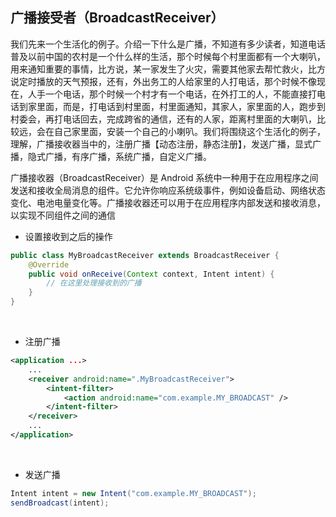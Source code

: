 ## 广播接受者（BroadcastReceiver）

我们先来一个生活化的例子。介绍一下什么是广播，不知道有多少读者，知道电话普及以前中国的农村是一个什么样的生活，那个时候每个村里面都有一个大喇叭，用来通知重要的事情，比方说，某一家发生了火灾，需要其他家去帮忙救火，比方说定时播放的天气预报，还有，外出务工的人给家里的人打电话，那个时候不像现在，人手一个电话，那个时候一个村才有一个电话，在外打工的人，不能直接打电话到家里面，而是，打电话到村里面，村里面通知，其家人，家里面的人，跑步到村委会，再打电话回去，完成跨省的通信，还有的人家，距离村里面的大喇叭，比较远，会在自己家里面，安装一个自己的小喇叭。我们将围绕这个生活化的例子，理解，广播接收器当中的，注册广播【动态注册，静态注册】，发送广播，显式广播，隐式广播，有序广播，系统广播，自定义广播。



广播接收器（BroadcastReceiver）是 Android 系统中一种用于在应用程序之间发送和接收全局消息的组件。它允许你响应系统级事件，例如设备启动、网络状态变化、电池电量变化等。广播接收器还可以用于在应用程序内部发送和接收消息，以实现不同组件之间的通信

* 设置接收到之后的操作

```java
public class MyBroadcastReceiver extends BroadcastReceiver {
    @Override
    public void onReceive(Context context, Intent intent) {
        // 在这里处理接收到的广播
    }
}
```

​			

* 注册广播

```xml
<application ...>
    ...
    <receiver android:name=".MyBroadcastReceiver">
        <intent-filter>
            <action android:name="com.example.MY_BROADCAST" />
        </intent-filter>
    </receiver>
    ...
</application>
```

​			

* 发送广播

```java
Intent intent = new Intent("com.example.MY_BROADCAST");
sendBroadcast(intent);
```

